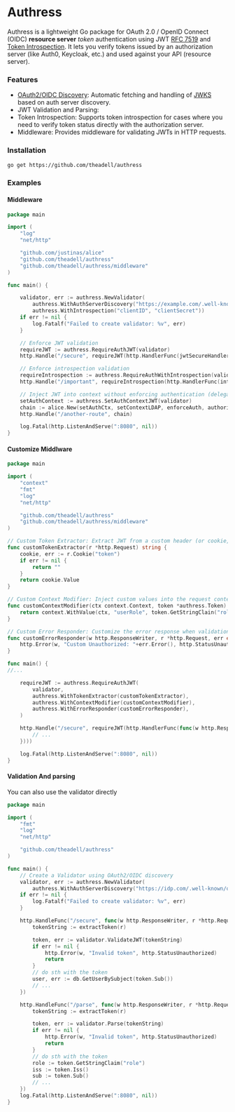 # Authress

Authress is a lightweight Go package for OAuth 2.0 / OpenID Connect (OIDC) **resource server** *token* authentication using JWT [RFC 7519](https://datatracker.ietf.org/doc/html/rfc7519) and [Token Introspection](https://datatracker.ietf.org/doc/html/rfc7662). It lets you verify tokens issued by an authorization server (like Auth0, Keycloak, etc.) and used against your API (resource server). 

### Features
- [OAuth2/OIDC Discovery](https://datatracker.ietf.org/doc/html/rfc8414): Automatic fetching and handling of [JWKS](https://auth0.com/docs/secure/tokens/json-web-tokens/json-web-key-sets) based on auth server discovery. 
- JWT Validation and Parsing: 
- Token Introspection: Supports token introspection for cases where you need to verify token status directly with the authorization server.
- Middleware: Provides middleware for validating JWTs in HTTP requests.


### Installation
```sh
go get https://github.com/theadell/authress
```

### Examples

#### Middleware 

```go 
package main

import (
	"log"
	"net/http"

	"github.com/justinas/alice"        
	"github.com/theadell/authress"
	"github.com/theadell/authress/middleware"
)

func main() {

	validator, err := authress.NewValidator(
		authress.WithAuthServerDiscovery("https://example.com/.well-known/openid-configuration"),
		authress.WithIntrospection("clientID", "clientSecret"))
	if err != nil {
		log.Fatalf("Failed to create validator: %v", err)
	}

	// Enforce JWT validation 
	requireJWT := authress.RequireAuthJWT(validator)
	http.Handle("/secure", requireJWT(http.HandlerFunc(jwtSecureHandler)))

	// Enforce introspection validation
	requireIntrospection := authress.RequireAuthWithIntrospection(validator)
	http.Handle("/important", requireIntrospection(http.HandlerFunc(introspectSecureHandler)))

	// Inject JWT into context without enforcing authentication (delegated to down-stream middleware)
	setAuthContext := authress.SetAuthContextJWT(validator)
	chain := alice.New(setAuthCtx, setContextLDAP, enforceAuth, authorize).Then(http.HandlerFunc(secureHandler))
	http.Handle("/another-route", chain)

	log.Fatal(http.ListenAndServe(":8080", nil))
}
```
#### Customize Middlware 

```go
package main

import (
	"context"
	"fmt"
	"log"
	"net/http"

	"github.com/theadell/authress"
	"github.com/theadell/authress/middleware"
)

// Custom Token Extractor: Extract JWT from a custom header (or cookie, etc.)
func customTokenExtractor(r *http.Request) string {
	cookie, err := r.Cookie("token")
	if err != nil {
		return "" 
	}
	return cookie.Value
}

// Custom Context Modifier: Inject custom values into the request context 
func customContextModifier(ctx context.Context, token *authress.Token) context.Context {
	return context.WithValue(ctx, "userRole", token.GetStringClain("role"))
}

// Custom Error Responder: Customize the error response when validation fails
func customErrorResponder(w http.ResponseWriter, r *http.Request, err error) {
	http.Error(w, "Custom Unauthorized: "+err.Error(), http.StatusUnauthorized)
}

func main() {
//...

	requireJWT := authress.RequireAuthJWT(
		validator,
		authress.WithTokenExtractor(customTokenExtractor),       
		authress.WithContextModifier(customContextModifier),     
		authress.WithErrorResponder(customErrorResponder),       
	)

	http.Handle("/secure", requireJWT(http.HandlerFunc(func(w http.ResponseWriter, r *http.Request) {
		// ...
	})))

	log.Fatal(http.ListenAndServe(":8080", nil))
}

```
#### Validation And parsing 
You can also use the validator directly 

```go
package main

import (
	"fmt"
	"log"
	"net/http"

	"github.com/theadell/authress"
)

func main() {
	// Create a Validator using OAuth2/OIDC discovery
	validator, err := authress.NewValidator(
		authress.WithAuthServerDiscovery("https://idp.com/.well-known/openid-configuration"))
	if err != nil {
		log.Fatalf("Failed to create validator: %v", err)
	}

	http.HandleFunc("/secure", func(w http.ResponseWriter, r *http.Request) {
		tokenString := extractToken(r)

		token, err := validator.ValidateJWT(tokenString)
		if err != nil {
			http.Error(w, "Invalid token", http.StatusUnauthorized)
			return
		}
        // do sth with the token 
        user, err := db.GetUserBySubject(token.Sub())
		// ... 
	})

    http.HandleFunc("/parse", func(w http.ResponseWriter, r *http.Request) {
		tokenString := extractToken(r)

		token, err := validator.Parse(tokenString)
		if err != nil {
			http.Error(w, "Invalid token", http.StatusUnauthorized)
			return
		}
        // do sth with the token 
        role := token.GetStringClaim("role")
        iss := token.Iss()
        sub := token.Sub()
		// ... 
	})
	log.Fatal(http.ListenAndServe(":8080", nil))
}

```